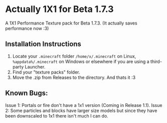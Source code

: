 # Actually 1X1 for Beta 1.7.3 
A 1X1 Performance Texture pack for Beta 1.7.3. (It actually saves performance now :3)

## Installation Instructions
1. Locate your `.minecraft` folder `/home/x/.minecraft` on Linux, `%appdata%/.minecraft` on Windows or elsewhere if you are using a third-party Launcher.
2. Find your "texture packs" folder. 
3. Move the .zip from Releases to the directory.
And thats it :3

## Known Bugs:
Issue 1: Portals or fire don't have a 1x1 version (Coming in Release 1.1).
Issue 2: Some particles and blocks have larger size models but since they have been downscaled to 1x1 there isn't much I can do.
